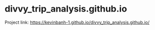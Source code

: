 # divvy_trip_analysis.github.io

Project link: https://kevinbanh-1.github.io/divvy_trip_analysis.github.io/
